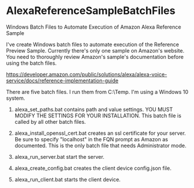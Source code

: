 # AlexaReferenceSampleBatchFiles
Windows Batch Files to Automate Execution of Amazon Alexa Reference Sample

I've create Windows batch files to automate execution of the Reference Preview Sample. Currently there's only one sample on Amazon's website. You need to thoroughly review Amazon's sample's documentation before using the batch files.

https://developer.amazon.com/public/solutions/alexa/alexa-voice-service/docs/reference-implementation-guide

There are five batch files. I run them from C:\Temp. I'm using a Windows 10 system.

1. alexa_set_paths.bat contains path and value settings. YOU MUST MODIFY THE SETTINGS FOR YOUR INSTALLATION. This batch file is called by all other batch files.

2. alexa_install_openssl_cert.bat creates an ssl certificate for your server. Be sure to specify "localhost" in the FQN prompt as Amazon as documented. This is the only batch file that needs Administrator mode.

3. alexa_run_server.bat start the server.

4. alexa_create_config.bat creates the client device config.json file.

5. alexa_run_client.bat starts the client device. 
